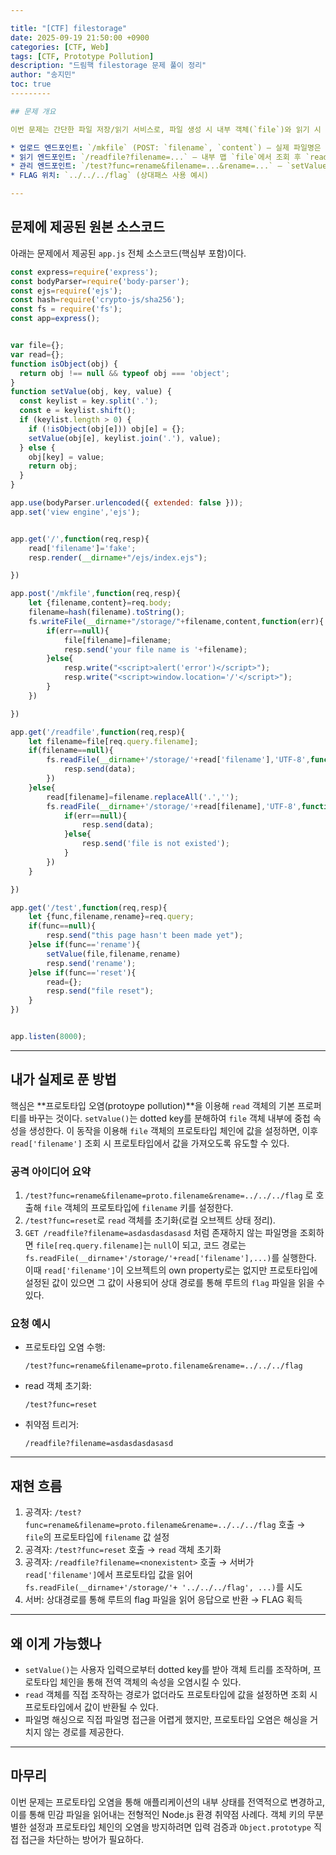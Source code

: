 ```yaml
---

title: "[CTF] filestorage"
date: 2025-09-19 21:50:00 +0900
categories: [CTF, Web]
tags: [CTF, Prototype Pollution]
description: "드림핵 filestorage 문제 풀이 정리"
author: "송지민"
toc: true
---------

## 문제 개요

이번 문제는 간단한 파일 저장/읽기 서비스로, 파일 생성 시 내부 객체(`file`)와 읽기 시 사용하는 객체(`read`)를 활용한다. 파일 생성 시 파일명이 해시되어 저장되므로 직접 이름으로 접근하기 어렵지만, 서비스에는 객체 조작을 허용하는 `/test` 엔드포인트(`rename` 기능)가 있어 프로토타입 오염을 이용하면 `read` 객체의 기본값을 바꿔 서버 루트의 파일을 읽을 수 있다.

* 업로드 엔드포인트: `/mkfile` (POST: `filename`, `content`) — 실제 파일명은 SHA256 해시로 저장
* 읽기 엔드포인트: `/readfile?filename=...` — 내부 맵 `file`에서 조회 후 `read[filename]`을 파일 경로로 사용
* 관리 엔드포인트: `/test?func=rename&filename=...&rename=...` — `setValue()`를 통해 `file` 객체에 키를 설정
* FLAG 위치: `../../../flag` (상대패스 사용 예시)

---
```


## 문제에 제공된 원본 소스코드

아래는 문제에서 제공된 `app.js` 전체 소스코드(핵심부 포함)이다.

```js
const express=require('express');
const bodyParser=require('body-parser');
const ejs=require('ejs');
const hash=require('crypto-js/sha256');
const fs = require('fs');
const app=express();


var file={};
var read={};
function isObject(obj) {
  return obj !== null && typeof obj === 'object';
}
function setValue(obj, key, value) {
  const keylist = key.split('.');
  const e = keylist.shift();
  if (keylist.length > 0) {
    if (!isObject(obj[e])) obj[e] = {};
    setValue(obj[e], keylist.join('.'), value);
  } else {
    obj[key] = value;
    return obj;
  }
}

app.use(bodyParser.urlencoded({ extended: false }));
app.set('view engine','ejs');


app.get('/',function(req,resp){
	read['filename']='fake';
	resp.render(__dirname+"/ejs/index.ejs");

})

app.post('/mkfile',function(req,resp){
	let {filename,content}=req.body;
	filename=hash(filename).toString();
	fs.writeFile(__dirname+"/storage/"+filename,content,function(err){
		if(err==null){
			file[filename]=filename;
			resp.send('your file name is '+filename);
		}else{
			resp.write("<script>alert('error')</script>");
			resp.write("<script>window.location='/'</script>");
		}
	})

})

app.get('/readfile',function(req,resp){
	let filename=file[req.query.filename];
	if(filename==null){
		fs.readFile(__dirname+'/storage/'+read['filename'],'UTF-8',function(err,data){
			resp.send(data);
		})
	}else{
		read[filename]=filename.replaceAll('.','');
		fs.readFile(__dirname+'/storage/'+read[filename],'UTF-8',function(err,data){
			if(err==null){
				resp.send(data);
			}else{
				resp.send('file is not existed');
			}
		})
	}

})

app.get('/test',function(req,resp){
	let {func,filename,rename}=req.query;
	if(func==null){
		resp.send("this page hasn't been made yet");
	}else if(func=='rename'){
		setValue(file,filename,rename)
		resp.send('rename');
	}else if(func=='reset'){
		read={};
		resp.send("file reset");
	}
})


app.listen(8000);
```

---

## 내가 실제로 푼 방법

핵심은 \*\*프로토타입 오염(protoype pollution)\*\*을 이용해 `read` 객체의 기본 프로퍼티를 바꾸는 것이다. `setValue()`는 dotted key를 분해하여 `file` 객체 내부에 중첩 속성을 생성한다. 이 동작을 이용해 `file` 객체의 프로토타입 체인에 값을 설정하면, 이후 `read['filename']` 조회 시 프로토타입에서 값을 가져오도록 유도할 수 있다.

### 공격 아이디어 요약

1. `/test?func=rename&filename=proto.filename&rename=../../../flag` 로 호출해 `file` 객체의 프로토타입에 `filename` 키를 설정한다.
2. `/test?func=reset`로 `read` 객체를 초기화(로컬 오브젝트 상태 정리).
3. `GET /readfile?filename=asdasdasdasasd` 처럼 존재하지 않는 파일명을 조회하면 `file[req.query.filename]`는 `null`이 되고, 코드 경로는 `fs.readFile(__dirname+'/storage/'+read['filename'],...)`를 실행한다. 이때 `read['filename']`이 오브젝트의 own property로는 없지만 프로토타입에 설정된 값이 있으면 그 값이 사용되어 상대 경로를 통해 루트의 `flag` 파일을 읽을 수 있다.

### 요청 예시

* 프로토타입 오염 수행:

  ```
  /test?func=rename&filename=proto.filename&rename=../../../flag
  ```
* read 객체 초기화:

  ```
  /test?func=reset
  ```
* 취약점 트리거:

  ```
  /readfile?filename=asdasdasdasasd
  ```

---

## 재현 흐름

1. 공격자: `/test?func=rename&filename=proto.filename&rename=../../../flag` 호출 → `file`의 프로토타입에 `filename` 값 설정
2. 공격자: `/test?func=reset` 호출 → `read` 객체 초기화
3. 공격자: `/readfile?filename=<nonexistent>` 호출 → 서버가 `read['filename']`에서 프로토타입 값을 읽어 `fs.readFile(__dirname+'/storage/'+ '../../../flag', ...)`를 시도
4. 서버: 상대경로를 통해 루트의 flag 파일을 읽어 응답으로 반환 → FLAG 획득

---

## 왜 이게 가능했나

* `setValue()`는 사용자 입력으로부터 dotted key를 받아 객체 트리를 조작하며, 프로토타입 체인을 통해 전역 객체의 속성을 오염시킬 수 있다.
* `read` 객체를 직접 조작하는 경로가 없더라도 프로토타입에 값을 설정하면 조회 시 프로토타입에서 값이 반환될 수 있다.
* 파일명 해싱으로 직접 파일명 접근을 어렵게 했지만, 프로토타입 오염은 해싱을 거치지 않는 경로를 제공한다.

---

## 마무리

이번 문제는 프로토타입 오염을 통해 애플리케이션의 내부 상태를 전역적으로 변경하고, 이를 통해 민감 파일을 읽어내는 전형적인 Node.js 환경 취약점 사례다. 객체 키의 무분별한 설정과 프로토타입 체인의 오염을 방지하려면 입력 검증과 `Object.prototype` 직접 접근을 차단하는 방어가 필요하다.